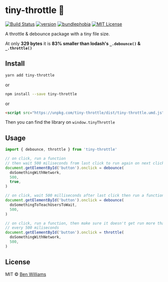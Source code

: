 # tiny-throttle 🚗

[![Build Status][build-badge]][build]
[![version][version-badge]][package]
[![bundlephobia][bundlephobia-badge]][bundlephobia]
[![MIT License][license-badge]][license]

A throttle & debounce package with a tiny file size.

At only **329 bytes** it is **83% smaller than lodash's `_.debounce()` & `_.throttle()`**

## Install

```bash
yarn add tiny-throttle
```

or

```bash
npm install --save tiny-throttle
```

or

```html
<script src="https://unpkg.com/tiny-throttle/dist/tiny-throttle.umd.js"></script>
```

Then you can find the library on `window.tinyThrottle`

## Usage

```js
import { debounce, throttle } from 'tiny-throttle'

// on click, run a function
// then wait 500 miliseconds from last click to run again on next click
document.getElementById('button').onclick = debounce(
  doSomethingWithNetwork,
  500,
  true,
)

// on click, wait 500 milliseconds after last click then run a function
document.getElementById('button').onclick = debounce(
  doSomethingToTeachUsersToWait,
  500,
)

// on click, run a function, then make sure it doesn't get run more than once
// every 500 miliseconds
document.getElementById('button').onclick = throttle(
  doSomethingWithNetwork,
  500,
)
```

## License

MIT © [Ben Williams](https://biwills.com)

[build-badge]: https://img.shields.io/circleci/build/github/biw/tiny-throttle.svg?style=flat-square
[build]: https://app.circleci.com/pipelines/github/biw/tiny-throttle
[version-badge]: https://img.shields.io/npm/v/tiny-throttle.svg?style=flat-square
[package]: https://www.npmjs.com/package/tiny-throttle
[license-badge]: https://img.shields.io/npm/l/tiny-throttle.svg?style=flat-square
[license]: https://github.com/biw/tiny-throttle/blob/main/LICENSE
[bundlephobia]: https://bundlephobia.com/result?p=tiny-throttle
[bundlephobia-badge]: https://img.shields.io/bundlephobia/minzip/tiny-throttle?style=flat-square
